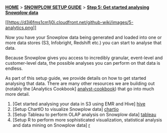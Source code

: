 <a name="top" />

[**HOME**](Home) > [**SNOWPLOW SETUP GUIDE**](Setting-up-Snowplow) > [**Step 5: Get started analysing Snowplow data**](Getting-started-analysing-Snowplow-data)

[[https://d3i6fms1cm1j0i.cloudfront.net/github-wiki/images/5-analytics.png]] 

Now you have your Snowplow data being generated and loaded into one or more data stores (S3, Infobright, Redshift etc.) you can start to analyse that data.

Because Snowplow gives you access to incredibly granular, event-level and customer-level data, the possible analyses you can perform on that data is endless.

As part of this setup guide, we provide details on how to get started analysing that data. There are many other resources we are building out (notably the [Analytics Cookbook] [analyst-cookbook]) that go into much more detail.

1. [Get started analysing your data in S3 using EMR and Hive] [hive]
2. [Setup ChartIO to visualize Snowplow data] [chartio]
3. [Setup Tableau to perform OLAP analysis on Snowplow data] [tableau]
4. [Setup R to perform more sophisticated visualization, statistical analysis and data mining on Snowplow data] [r]


[analyst-cookbook]: http://snowplowanalytics.com/analytics/index.html
[hive]: Getting-started-with-EMR
[infobright]: Getting-started-analysing-your-data-in-Infobright
[chartio]: Setting-up-ChartIO-to-visualize-your-data
[tableau]: Setting-up-Tableau-to-perform-OLAP-analysis-on-your-data
[r]: Setting-up-R-to-perform-more-sophisticated-analysis-on-your-data